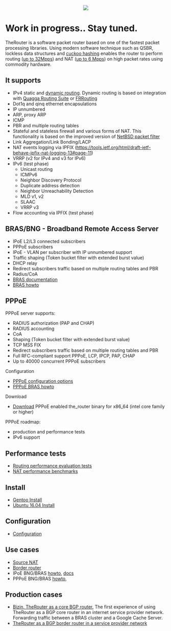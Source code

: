 <p align="center">
  <img src="http://therouter.net/images/github_header5.png" />
</p>

# Work in progress.. Stay tuned.

TheRouter is a software packet router based on one of the fastest packet processing libraries. </a> Using modern software technique such as QSBR, lockless data structures and <a href="https://github.com/efficient/libcuckoo">cuckoo hashing</a> enables the router to perform routing (<a href="https://github.com/alexk99/the_router/blob/master/routing_perf_tests.md">up to 32Mpps</a>) and NAT (<a href="https://github.com/alexk99/the_router/blob/master/source_nat.md">up to 6 Mpps</a>) on high packet rates using commodity hardware.

## It supports

 * IPv4 static and <a href="https://github.com/alexk99/the_router/blob/master/quagga_bgp.md">dynamic routing</a>. Dynamic routing is based on integration with <a href="http://www.nongnu.org/quagga">Quagga Routing Suite</a> or <a href="https://frrouting.org/">FRRouting</a>
 * Dot1q and qinq ethernet encapsulations
 * IP unnumbered 
 * ARP, proxy ARP
 * ICMP
 * PBR and multiple routing tables
 * Stateful and stateless firewall and various forms of NAT. This functionality is based 
   on the improved version of <a href="https://github.com/rmind/npf">NetBSD packet filter</a>
 * Link Aggregation/Link Bonding/LACP
 * NAT events logging via IPFIX (https://tools.ietf.org/html/draft-ietf-behave-ipfix-nat-logging-13#page-11)
 * VRRP (v2 for IPv4 and v3 for IPv6)
 * IPv6 (test phase)
 	- Unicast routing
	- ICMPv6
	- Neighbor Discovery Protocol
	- 	Duplicate address detection
  	-	Neighbor Unreachability Detection
	- MLD v1, v2
	- SLAAC
	- VRRP v3
 * Flow accounting via IPFIX (test phase)

## BRAS/BNG - Broadband Remote Access Server  

 * IPoE L2/L3 connected subscribers
 * PPPoE subscribers
 * IPoE - VLAN per subscriber with IP unnumbered support
 * Traffic shaping (Token bucket filter with extended burst value)
 * DHCP relay
 * Redirect subscribers traffic based on multiple routing tables and PBR
 * Radius/CoA
 * <a href="https://github.com/alexk99/the_router/blob/master/bras/subsriber_management_eng.md">BRAS documentation</a>
 * <a href="https://github.com/alexk99/the_router/blob/master/bras/bras_howto_eng.md">BRAS howto</a>

## PPPoE

PPPoE server supports:

 * RADIUS authorization (PAP and CHAP)
 * RADIUS accounting
 * CoA
 * Shaping (Token bucket filter with extended burst value)
 * TCP MSS FIX
 * Redirect subscribers traffic based on multiple routing tables and PBR
 * Full RFC-compliant support PPPoE, LCP, IPCP, PAP, CHAP
 * Up to 40000 concurrent PPPoE subscribers

Configuration

 * <a href="https://github.com/alexk99/the_router/blob/master/conf_options.md#pppoe-subscribers">PPPoE configuration options</a>
 * <a href="https://github.com/alexk99/the_router/blob/master/bras/pppoe_bras_howto_eng.md">PPPoE BRAS howto</a>

Download

 * <a href="http://therouter.net/downloads/the_router.6cores.dpdk.17.11.1.pppoe.pppoe_a0.38.tar.gz">Download</a>
PPPoE enabled the_router binary for x86_64 (intel core family or higher)

PPPoE roadmap:

 * production and performance tests
 * IPv6 support

## Performance tests

 * <a href="https://github.com/alexk99/the_router/blob/master/routing_perf_tests.md">Routing performance evaluation tests</a>
 * <a href="https://github.com/alexk99/the_router/blob/master/source_nat.md">NAT performance benchmarks</a>

## Install

 * <a href="https://github.com/alexk99/the_router/blob/master/install.md">Gentoo Install</a>
 * <a href="https://github.com/alexk99/the_router/blob/master/ubuntu_install.md">Ubuntu 16.04 Install</a>

## Configuration

 * <a href="https://github.com/alexk99/the_router/blob/master/conf_options.md">Configuration</a>

## Use cases

 * <a href="https://github.com/alexk99/the_router/blob/master/source_nat.md">Source NAT</a>
 * <a href="https://github.com/alexk99/the_router/blob/master/border_bgp_service_provider_1.md">Border router</a>
 * IPoE BNG/BRAS <a href="https://github.com/alexk99/the_router/blob/master/bras/bras_howto_eng.md">howto</a>, 
 <a href="https://github.com/alexk99/the_router/blob/master/bras/subsriber_management_eng.md">docs</a>
 * PPPoE BNG/BRAS <a href="https://github.com/alexk99/the_router/blob/master/bras/pppoe_bras_howto_eng.md">howto</a>, 

## Production cases

 * <a href="https://github.com/alexk99/the_router/blob/master/bizin_eng.md">Bizin. TheRouter as a core BGP router.</a>
The first experience of using TheRouter as a BGP core router in an internet service provider network.
Forwarding traffic between a BRAS cluster and a Google Cache Server.
 * <a href="https://github.com/alexk99/the_router/blob/master/border_bgp_service_provider_1.md">TheRouter as a BGP border router in a service provider network</a>

